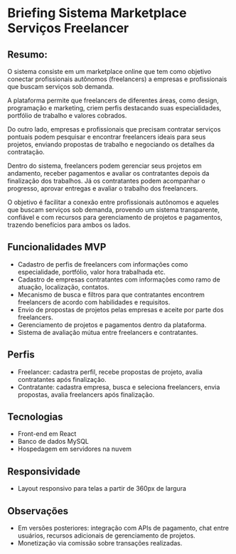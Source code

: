 # Briefing Sistema Marketplace Serviços Freelancer

## Resumo:

O sistema consiste em um marketplace online que tem como objetivo conectar profissionais autônomos (freelancers) a empresas e profissionais que buscam serviços sob demanda.

A plataforma permite que freelancers de diferentes áreas, como design, programação e marketing, criem perfis destacando suas especialidades, portfólio de trabalho e valores cobrados.

Do outro lado, empresas e profissionais que precisam contratar serviços pontuais podem pesquisar e encontrar freelancers ideais para seus projetos, enviando propostas de trabalho e negociando os detalhes da contratação.

Dentro do sistema, freelancers podem gerenciar seus projetos em andamento, receber pagamentos e avaliar os contratantes depois da finalização dos trabalhos. Já os contratantes podem acompanhar o progresso, aprovar entregas e avaliar o trabalho dos freelancers.

O objetivo é facilitar a conexão entre profissionais autônomos e aqueles que buscam serviços sob demanda, provendo um sistema transparente, confiável e com recursos para gerenciamento de projetos e pagamentos, trazendo benefícios para ambos os lados.

## Funcionalidades MVP

- Cadastro de perfis de freelancers com informações como especialidade, portfólio, valor hora trabalhada etc.
- Cadastro de empresas contratantes com informações como ramo de atuação, localização, contatos.
- Mecanismo de busca e filtros para que contratantes encontrem freelancers de acordo com habilidades e requisitos.
- Envio de propostas de projetos pelas empresas e aceite por parte dos freelancers.
- Gerenciamento de projetos e pagamentos dentro da plataforma.
- Sistema de avaliação mútua entre freelancers e contratantes.

## Perfis

- Freelancer: cadastra perfil, recebe propostas de projeto, avalia contratantes após finalização.
- Contratante: cadastra empresa, busca e seleciona freelancers, envia propostas, avalia freelancers após finalização.

## Tecnologias

- Front-end em React
- Banco de dados MySQL
- Hospedagem em servidores na nuvem

## Responsividade

- Layout responsivo para telas a partir de 360px de largura

## Observações

- Em versões posteriores: integração com APIs de pagamento, chat entre usuários, recursos adicionais de gerenciamento de projetos.
- Monetização via comissão sobre transações realizadas.

